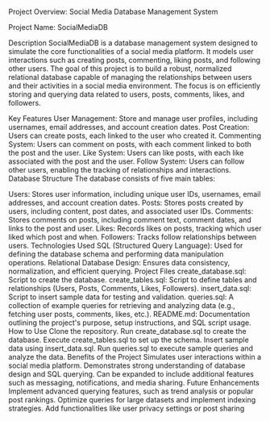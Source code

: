 Project Overview: Social Media Database Management System

Project Name: SocialMediaDB

Description
SocialMediaDB is a database management system designed to simulate the core functionalities of a social media platform. It models user interactions such as creating posts, commenting, liking posts, and following other users. The goal of this project is to build a robust, normalized relational database capable of managing the relationships between users and their activities in a social media environment. The focus is on efficiently storing and querying data related to users, posts, comments, likes, and followers.

Key Features
User Management: Store and manage user profiles, including usernames, email addresses, and account creation dates.
Post Creation: Users can create posts, each linked to the user who created it.
Commenting System: Users can comment on posts, with each comment linked to both the post and the user.
Like System: Users can like posts, with each like associated with the post and the user.
Follow System: Users can follow other users, enabling the tracking of relationships and interactions.
Database Structure
The database consists of five main tables:

Users: Stores user information, including unique user IDs, usernames, email addresses, and account creation dates.
Posts: Stores posts created by users, including content, post dates, and associated user IDs.
Comments: Stores comments on posts, including comment text, comment dates, and links to the post and user.
Likes: Records likes on posts, tracking which user liked which post and when.
Followers: Tracks follow relationships between users.
Technologies Used
SQL (Structured Query Language): Used for defining the database schema and performing data manipulation operations.
Relational Database Design: Ensures data consistency, normalization, and efficient querying.
Project Files
create_database.sql: Script to create the database.
create_tables.sql: Script to define tables and relationships (Users, Posts, Comments, Likes, Followers).
insert_data.sql: Script to insert sample data for testing and validation.
queries.sql: A collection of example queries for retrieving and analyzing data (e.g., fetching user posts, comments, likes, etc.).
README.md: Documentation outlining the project's purpose, setup instructions, and SQL script usage.
How to Use
Clone the repository.
Run create_database.sql to create the database.
Execute create_tables.sql to set up the schema.
Insert sample data using insert_data.sql.
Run queries.sql to execute sample queries and analyze the data.
Benefits of the Project
Simulates user interactions within a social media platform.
Demonstrates strong understanding of database design and SQL querying.
Can be expanded to include additional features such as messaging, notifications, and media sharing.
Future Enhancements
Implement advanced querying features, such as trend analysis or popular post rankings.
Optimize queries for large datasets and implement indexing strategies.
Add functionalities like user privacy settings or post sharing